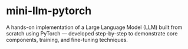 # mini-llm-pytorch
A hands-on implementation of a Large Language Model (LLM) built from scratch using PyTorch — developed step-by-step to demonstrate core components, training, and fine-tuning techniques.
